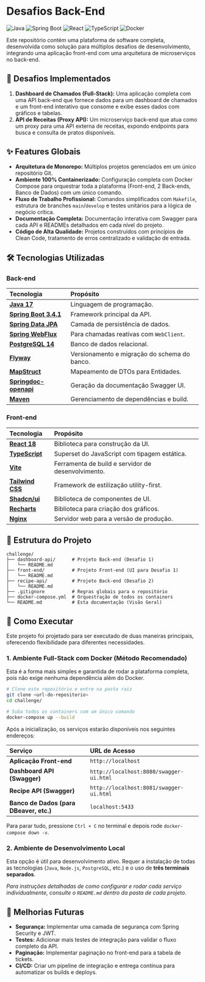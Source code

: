 # Desafios Back-End

![Java](https://img.shields.io/badge/Java-17-blue?logo=java&logoColor=white) ![Spring Boot](https://img.shields.io/badge/Spring_Boot-3.4.1-green?logo=spring&logoColor=white) ![React](https://img.shields.io/badge/React-18-blue?logo=react&logoColor=white) ![TypeScript](https://img.shields.io/badge/TypeScript-5-blue?logo=typescript&logoColor=white) ![Docker](https://img.shields.io/badge/Docker-20.10-blue?logo=docker&logoColor=white)

Este repositório contém uma plataforma de software completa, desenvolvida como solução para múltiplos desafios de desenvolvimento, integrando uma aplicação front-end com uma arquitetura de microserviços no back-end.

## 🎯 Desafios Implementados

1.  **Dashboard de Chamados (Full-Stack):** Uma aplicação completa com uma API back-end que fornece dados para um dashboard de chamados e um front-end interativo que consome e exibe esses dados com gráficos e tabelas.
2.  **API de Receitas (Proxy API):** Um microserviço back-end que atua como um proxy para uma API externa de receitas, expondo endpoints para busca e consulta de pratos disponíveis.

## ✨ Features Globais

- **Arquitetura de Monorepo:** Múltiplos projetos gerenciados em um único repositório Git.
- **Ambiente 100% Containerizado:** Configuração completa com Docker Compose para orquestrar toda a plataforma (Front-end, 2 Back-ends, Banco de Dados) com um único comando.
- **Fluxo de Trabalho Profissional:** Comandos simplificados com `Makefile`, estrutura de branches `main`/`develop` e testes unitários para a lógica de negócio crítica.
- **Documentação Completa:** Documentação interativa com Swagger para cada API e READMEs detalhados em cada nível do projeto.
- **Código de Alta Qualidade:** Projetos construídos com princípios de Clean Code, tratamento de erros centralizado e validação de entrada.

## 🛠️ Tecnologias Utilizadas

### Back-end

| Tecnologia                                                                               | Propósito                                    |
| :--------------------------------------------------------------------------------------- | :------------------------------------------- |
| [**Java 17**](https://www.oracle.com/java/)                                              | Linguagem de programação.                    |
| [**Spring Boot 3.4.1**](https://spring.io/projects/spring-boot)                          | Framework principal da API.                  |
| [**Spring Data JPA**](https://spring.io/projects/spring-data-jpa)                        | Camada de persistência de dados.             |
| [**Spring WebFlux**](https://docs.spring.io/spring-framework/reference/web/webflux.html) | Para chamadas reativas com `WebClient`.      |
| [**PostgreSQL 14**](https://www.postgresql.org/)                                         | Banco de dados relacional.                   |
| [**Flyway**](https://flywaydb.org/)                                                      | Versionamento e migração do schema do banco. |
| [**MapStruct**](https://mapstruct.org/)                                                  | Mapeamento de DTOs para Entidades.           |
| [**Springdoc-openapi**](https://springdoc.org/)                                          | Geração da documentação Swagger UI.          |
| [**Maven**](https://maven.apache.org/)                                                   | Gerenciamento de dependências e build.       |

### Front-end

| Tecnologia                                        | Propósito                                          |
| :------------------------------------------------ | :------------------------------------------------- |
| [**React 18**](https://react.dev/)                | Biblioteca para construção da UI.                  |
| [**TypeScript**](https://www.typescriptlang.org/) | Superset do JavaScript com tipagem estática.       |
| [**Vite**](https://vitejs.dev/)                   | Ferramenta de build e servidor de desenvolvimento. |
| [**Tailwind CSS**](https://tailwindcss.com/)      | Framework de estilização utility-first.            |
| [**Shadcn/ui**](https://ui.shadcn.com/)           | Biblioteca de componentes de UI.                   |
| [**Recharts**](https://recharts.org/)             | Biblioteca para criação dos gráficos.              |
| [**Nginx**](https://www.nginx.com/)               | Servidor web para a versão de produção.            |

## 📁 Estrutura do Projeto

```
challenge/
├── dashboard-api/      # Projeto Back-end (Desafio 1)
│   └── README.md
├── front-end/          # Projeto Front-end (UI para Desafio 1)
│   └── README.md
├── recipe-api/         # Projeto Back-end (Desafio 2)
│   └── README.md
├── .gitignore          # Regras globais para o repositório
├── docker-compose.yml  # Orquestração de todos os containers
└── README.md           # Esta documentação (Visão Geral)
```

## 🚀 Como Executar

Este projeto foi projetado para ser executado de duas maneiras principais, oferecendo flexibilidade para diferentes necessidades.

### 1. Ambiente Full-Stack com Docker (Método Recomendado)

Esta é a forma mais simples e garantida de rodar a plataforma completa, pois não exige nenhuma dependência além do Docker.

```bash
# Clone este repositório e entre na pasta raiz
git clone <url-do-repositorio>
cd challenge/

# Suba todos os containers com um único comando
docker-compose up --build
```

Após a inicialização, os serviços estarão disponíveis nos seguintes endereços:

| Serviço                                 | URL de Acesso                           |
| :-------------------------------------- | :-------------------------------------- |
| **Aplicação Front-end**                 | `http://localhost`                      |
| **Dashboard API (Swagger)**             | `http://localhost:8080/swagger-ui.html` |
| **Recipe API (Swagger)**                | `http://localhost:8081/swagger-ui.html` |
| **Banco de Dados (para DBeaver, etc.)** | `localhost:5433`                        |

Para parar tudo, pressione `Ctrl + C` no terminal e depois rode `docker-compose down -v`.

### 2. Ambiente de Desenvolvimento Local

Esta opção é útil para desenvolvimento ativo. Requer a instalação de todas as tecnologias (`Java`, `Node.js`, `PostgreSQL`, etc.) e o uso de **três terminais separados**.

_Para instruções detalhadas de como configurar e rodar cada serviço individualmente, consulte o `README.md` dentro da pasta de cada projeto._

## 🌟 Melhorias Futuras

- **Segurança:** Implementar uma camada de segurança com Spring Security e JWT.
- **Testes:** Adicionar mais testes de integração para validar o fluxo completo da API.
- **Paginação:** Implementar paginação no front-end para a tabela de tickets.
- **CI/CD:** Criar um pipeline de integração e entrega contínua para automatizar os builds e deploys.
